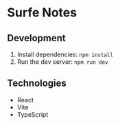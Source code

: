 # Surfe Notes

## Development
1. Install dependencies: `npm install`
2. Run the dev server: `npm run dev`

## Technologies
- React
- Vite
- TypeScript